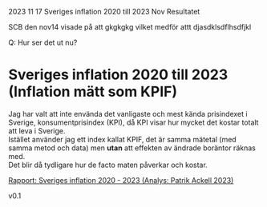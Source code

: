 2023 11 17 Sveriges inflation 2020 till 2023 Nov Resultatet

SCB den nov14 visade på att gkgkgkg   vilket medför attt djasdklsdflhsdfjkl

Q: Hur ser det ut nu?

# Sveriges inflation 2020 till 2023 (Inflation mätt som KPIF)

Jag har valt att inte envända det vanligaste och mest kända prisindexet i Sverige, konsumentprisindex (KPI), då KPI visar hur mycket det kostar totalt att leva i Sverige.
<br>
Istället använder jag ett index kallat KPIF, det är samma mätetal (med samma metod och data) men <b>utan</b> att effekten av ändrade boräntor räknas med.
<br>
Det blir då tydligare hur de facto maten påverkar och kostar.

[Rapport: Sveriges inflation 2020 - 2023 (Analys: Patrik Ackell 2023)](https://github.com/IoT-Dude/blogg_mtrl/blob/main/Inflation-2020-2023-Nov09-Final_II.ipynb)


v0.1
